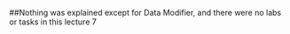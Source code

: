 ##Nothing was explained except for Data Modifier, and there were no labs or tasks in this lecture 7 